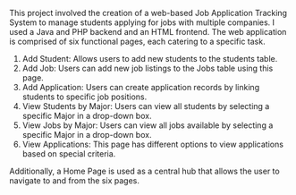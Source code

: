 This project involved the creation of a web-based Job Application Tracking System to manage students applying for jobs with multiple companies. I used a Java and PHP backend and an HTML frontend. The web application is comprised of six functional pages, each catering to a specific task. 

1. Add Student: Allows users to add new students to the students table. 
2. Add Job: Users can add new job listings to the Jobs table using this page. 
3. Add Application: Users can create application records by linking students to specific job positions.
4. View Students by Major: Users can view all students by selecting a specific Major in a drop-down box.
5. View Jobs by Major: Users can view all jobs available by selecting a specific Major in a drop-down box.
6. View Applications: This page has different options to view applications based on special criteria.

Additionally, a Home Page is used as a central hub that allows the user to navigate to and from the six pages.
